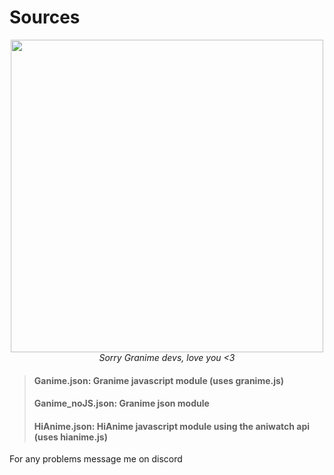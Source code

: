 # Sources

<div align="center"> 
<img src="https://i.ibb.co/41qyCzd/1358296.png" width="500px"><br>
<i>Sorry Granime devs, love you <3</i>
</div>

>#### Ganime.json: Granime javascript module (uses granime.js)
>#### Ganime_noJS.json: Granime json module
>#### HiAnime.json: HiAnime javascript module using the aniwatch api (uses hianime.js)

For any problems message me on discord
